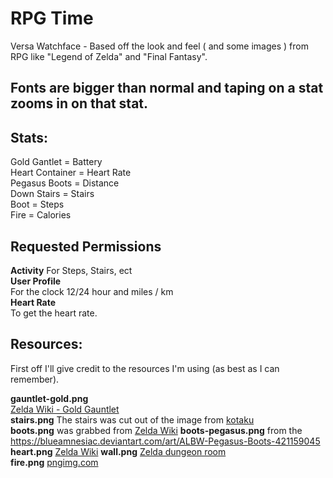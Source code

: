 # RPG Time
Versa Watchface - Based off the look and feel ( and some images ) from RPG like "Legend of Zelda" and "Final Fantasy".

## Fonts are bigger than normal and taping on a stat zooms in on that stat.

## Stats:
  Gold Gantlet = Battery  
  Heart Container = Heart Rate  
  Pegasus Boots = Distance  
  Down Stairs = Stairs  
  Boot = Steps  
  Fire = Calories  

## Requested Permissions
  **Activity**
    For Steps, Stairs, ect  
  **User Profile**  
    For the clock 12/24 hour and miles / km  
  **Heart Rate**  
    To get the heart rate.  

 ## Resources:
   First off I'll give credit to the resources I'm using (as best as I can remember).
   
   **gauntlet-gold.png**  	 
  	 [Zelda Wiki - Gold Gauntlet](https://zelda.gamepedia.com/File:OoT3D_Silver_Gauntlets_Icon.png)     
   **stairs.png** The stairs was cut out of the image from [kotaku](https://kotaku.com/final-fantasy-speedrun-includes-28-minutes-of-walking-u-1686278555)   
   **boots.png** was grabbed from [Zelda Wiki](http://zelda.wikia.com/wiki/File:Pegasus_Boots_(Four_Swords_Adventures).png)   
   **boots-pegasus.png** from the https://blueamnesiac.deviantart.com/art/ALBW-Pegasus-Boots-421159045    
   **heart.png** [Zelda Wiki](http://zelda.wikia.com/wiki/File:Heart_Container_(Majora%27s_Mask).png)  
   **wall.png** [Zelda dungeon room](https://www.flickr.com/photos/mudron/5839680837/)  
   **fire.png** [pngimg.com](http://pngimg.com/imgs/nature/flame/)
